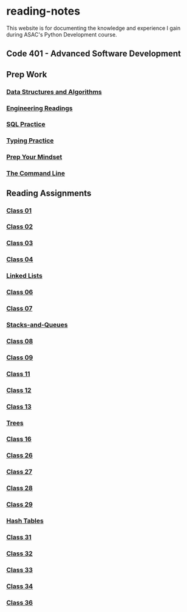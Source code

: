 # reading-notes

This website is for documenting the knowledge and experience I gain during ASAC's Python Development course.

## Code 401 - Advanced Software Development

## Prep Work

### [Data Structures and Algorithms](/Code%20401/Data%20Structures%20and%20Algorithms)

### [Engineering Readings](/Code%20401/Engineering%20Readings)

### [SQL Practice](/Code%20401/SQL%20Practice)

### [Typing Practice](/Code%20401/Typing%20Practice)

### [Prep Your Mindset](/Code%20401/Prep%20Your%20Mindset)

### [The Command Line](/Code%20401/The%20Command%20Line)

## Reading Assignments

### [Class 01](/Class%20Reading/class01)

### [Class 02](/Class%20Reading/class02)

### [Class 03](/Class%20Reading/class03)

### [Class 04](/Class%20Reading/class04)

### [Linked Lists](/Class%20Reading/Linked-lists)

### [Class 06](/Class%20Reading/class06)

### [Class 07](/Class%20Reading/class07)

### [Stacks-and-Queues](/Class%20Reading/Stacks-and-Queues)

### [Class 08](/Class%20Reading/class08)

### [Class 09](/Class%20Reading/class09)

### [Class 11](/Class%20Reading/class11)

### [Class 12](/Class%20Reading/class12)

### [Class 13](/Class%20Reading/class13)

### [Trees](/Class%20Reading/trees/)

### [Class 16](/Class%20Reading/class16/)

### [Class 26](/Class%20Reading/class26/)

### [Class 27](/Class%20Reading/class27/)

### [Class 28](/Class%20Reading/class28/)

### [Class 29](/Class%20Reading/class29/)

### [Hash Tables](/Class%20Reading/hash_tables/)

### [Class 31](/Class%20Reading/class31/)

### [Class 32](/Class%20Reading/class32/)

### [Class 33](/Class%20Reading/class33/)

### [Class 34](/Class%20Reading/class34/)

### [Class 36](/Class%20Reading/class36/)

